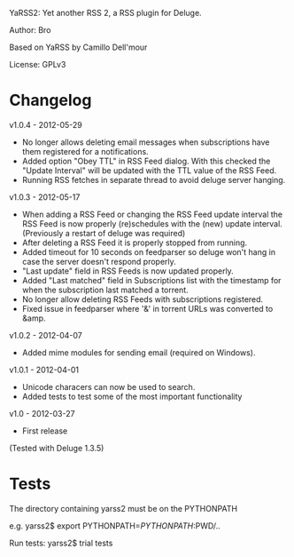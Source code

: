 YaRSS2: Yet another RSS 2, a RSS plugin for Deluge.

Author: Bro

Based on YaRSS by Camillo Dell'mour

License: GPLv3

Changelog
=============

v1.0.4 - 2012-05-29

* No longer allows deleting email messages when subscriptions have them registered for a notifications.
* Added option "Obey TTL" in RSS Feed dialog. With this checked the "Update Interval" will be updated with the TTL value of the RSS Feed.
* Running RSS fetches in separate thread to avoid deluge server hanging.

v1.0.3 - 2012-05-17

* When adding a RSS Feed or changing the RSS Feed update interval the RSS Feed is now properly (re)schedules with the (new) update interval. 
  (Previously a restart of deluge was required)
* After deleting a RSS Feed it is properly stopped from running.
* Added timeout for 10 seconds on feedparser so deluge won't hang in case the server doesn't respond properly.
* "Last update" field in RSS Feeds is now updated properly.
* Added "Last matched" field in Subscriptions list with the timestamp for when the subscription last matched a torrent.
* No longer allow deleting RSS Feeds with subscriptions registered.
* Fixed issue in feedparser where '&' in torrent URLs was converted to &amp.

v1.0.2 - 2012-04-07

* Added mime modules for sending email (required on Windows).

v1.0.1 - 2012-04-01

* Unicode characers can now be used to search.
* Added tests to test some of the most important functionality

v1.0 - 2012-03-27

* First release

(Tested with Deluge 1.3.5)

Tests
============
The directory containing yarss2 must be on the PYTHONPATH

e.g.
yarss2$ export PYTHONPATH=$PYTHONPATH:$PWD/..

Run tests:
yarss2$ trial tests


